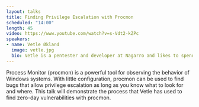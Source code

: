 ```yaml
---
layout: talks
title: Finding Privilege Escalation with Procmon
scheduled: "14:00"
length: 45
video: https://www.youtube.com/watch?v=s-Vdt2-kZPc
speakers:
- name: Vetle Økland
  image: vetle.jpg
  bio: Vetle is a pentester and developer at Nagarro and likes to spend time doing vulnerability research and exploit development. He is new to the professional field, with a background as an independent developer of web and mobile applications.
---
```


Process Monitor (procmon) is a powerful tool for observing the behavior of Windows systems. With little configuration, procmon can be used to find bugs that allow privilege escalation as long as you know what to look for and where. This talk will demonstrate the process that Vetle has used to find zero-day vulnerabilities with procmon. 
